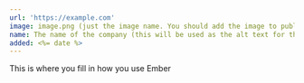 ```yaml
---
url: 'https://example.com'
image: image.png (just the image name. You should add the image to public/images/users and follow the below instructions)
name: The name of the company (this will be used as the alt text for the image)
added: <%= date %>
---
```

This is where you fill in how you use Ember

<!--
******* PLEASE READ *******
Delete this whole comment before submitting your PR

To have your pull request accepted, you must submit your information on this
form: https://airtable.com/shrZSLswT03VpzY1D.

Please be sure the logo you upload has a transparent background, and adequate
whitespace so it's not crammed against the edges. The size of the space you're
filling is max 210 x 103. To best control appearance, submit an image this
exact size that already includes the whitespace you want. To support
high-resolution displays, consider submitting your image at twice this
resolution with dimensions of 420 x 206.

Please optimize your images for the web, e.g. by compressing them with some
tool or service like https://imageoptim.com. Specifically they should be PNG8
files with alpha transparency, include no meta data and be not larger than
10KB.

Please do not post links directly to pages selling Ember consulting services.
They will be removed.

These logos are in a particular order, most recently, that being the order in
which people made their requests. Be respectful to those who came before you
and add your name to the *bottom*.

As of August 2015, new entries are required to also fill in the "use" field;
specifically, tell us in a couple words what you use Ember for. This info will
not be published on the site, but will help us verify that new entrants belong
on this list. This will also help keep the list current in the future, since it
will become easier to verify if the specified use is still current. The "use"
field is the main content of the Markdown file under the yaml frontmatter
-->

